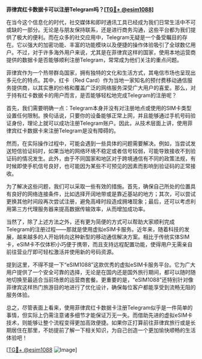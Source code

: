 **菲律宾红卡数据卡可以注册Telegram吗？[[TG💪+ @esim1088](https://t.me/s/esim1088)]**

在当今这个信息化的时代，社交媒体和即时通讯工具已经成为我们日常生活中不可或缺的一部分。无论是与朋友保持联系，还是进行商务沟通，这些平台都为我们提供了极大的便利。而在众多的社交应用中，Telegram无疑是一个备受瞩目的存在。它以强大的加密功能、丰富的功能模块以及便捷的操作体验吸引了全球数亿用户。不过，对于许多海外用户来说，尤其是在菲律宾这样的国家，使用本地运营商提供的数据卡是否能够顺利注册Telegram，常常成为他们关注的重点问题。

菲律宾作为一个热带群岛国家，拥有独特的文化和生活方式，其电信市场也呈现出多元化的特点。其中，红卡（Red Card）作为当地一家知名的预付费移动通信服务提供商，以其实惠的价格和覆盖广泛的网络服务深受广大用户的喜爱。那么，对于持有红卡数据卡的用户而言，是否能够轻松地完成Telegram的注册呢？

首先，我们需要明确一点：Telegram本身并没有对注册地点或使用的SIM卡类型设置任何限制。换句话说，只要你的设备能够正常上网，并且能够通过手机号码验证身份，理论上就可以成功注册Telegram账户。因此，从技术层面上讲，使用菲律宾红卡数据卡来注册Telegram是没有障碍的。

然而，在实际操作过程中，可能会遇到一些具体的问题需要解决。例如，当尝试发送短信验证码时，如果当地的网络环境不稳定或者信号较弱，可能导致接收不到验证码的情况发生。此外，由于不同国家和地区对于跨境通信有不同的政策法规，有时候即使手机信号良好，也可能因为某些不可预见的因素而影响到验证码的正常接收。

为了解决这些问题，我们可以采取一些有效的措施。首先，确保自己所处的位置具有良好的网络连接条件，比如选择开阔地带或是靠近基站的地方；其次，可以尝试更换其他时间段再次尝试注册，避免高峰时段造成拥堵现象；最后，还可以考虑利用第三方代理服务器来提高数据传输效率，从而增加成功率。

当然了，除了上述方法之外，还有更为简便的方式可以帮助大家顺利完成Telegram的注册过程——那就是使用虚拟eSIM卡服务。近年来，随着科技的发展，越来越多的人开始转向这种新型的移动通信解决方案。相比于传统实体SIM卡，eSIM卡不仅体积小巧便于携带，而且支持远程配置功能，使得用户无需亲自前往营业厅即可轻松激活并使用新的号码资源。

提到这里，不得不提一下“eSIM1088”这款优秀的虚拟eSIM卡服务平台。它为广大用户提供了一个安全可靠的选择，无论是在国内还是国外旅行期间，都可以随时随地切换至最适合当前场景的运营商套餐。更重要的是，“eSIM1088”还特别针对像菲律宾这样热门旅游目的地进行了优化设计，确保每位客户都能享受到流畅无阻的服务体验。

总之，尽管表面上看来，使用菲律宾红卡数据卡注册Telegram似乎是一件简单的事情，但实际上仍需注意诸多细节才能保证万无一失。而借助先进的虚拟eSIM卡技术，则能够让整个流程变得更加高效便捷。如果你正打算前往菲律宾旅行或是长期居住在那里，不妨提前了解一下相关知识，为自己创造一个更加愉快顺畅的生活体验吧！

[[TG💪+ @esim1088](https://t.me/s/esim1088) ![Image](https://i.postimg.cc/4NQfJmqS/Snipaste-2025-05-13-00-14-12.png)]